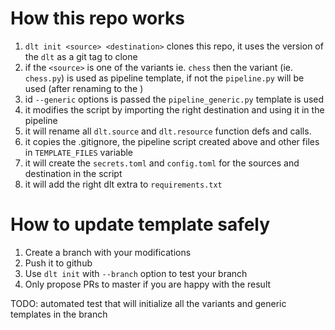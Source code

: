 # How this repo works
1. `dlt init <source> <destination>` clones this repo, it uses the version of the `dlt` as a git tag to clone
2. if the `<source>` is one of the variants ie. `chess` then the variant (ie. `chess.py`) is used as pipeline template, if not the `pipeline.py` will be used (after renaming to the <source>)
2. id `--generic` options is passed the `pipeline_generic.py` template is used
3. it modifies the script by importing the right destination and using it in the pipeline
4. it will rename all `dlt.source` and `dlt.resource` function defs and calls.
5. it copies the .gitignore, the pipeline script created above and other files in `TEMPLATE_FILES` variable
6. it will create the `secrets.toml` and `config.toml` for the sources and destination in the script
7. it will add the right dlt extra to `requirements.txt`

# How to update template safely
1. Create a branch with your modifications
2. Push it to github
3. Use `dlt init` with `--branch` option to test your branch
4. Only propose PRs to master if you are happy with the result

TODO: automated test that will initialize all the variants and generic templates in the branch